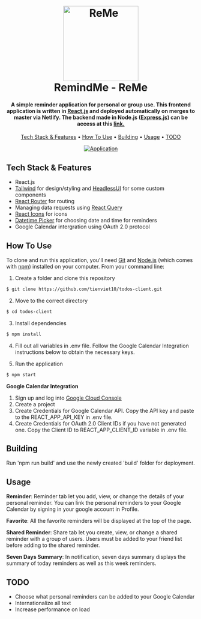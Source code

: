 
<h1 align="center">
  <br>
  <a href="http://remeapp.netlify.app"><img src="https://user-images.githubusercontent.com/70352144/191369786-648bd405-70c2-47ca-bc43-529ae7bb7b62.png" alt="ReMe" width="200"></a>
  <br>
  RemindMe - ReMe
  <br>
</h1>

<h4 align="center">A simple reminder application for personal or group use. This frontend application is written in <a href="https://reactjs.org/">React.js</a> and deployed automatically on merges to master via Netlify. The backend made in Node.js (<a href="https://expressjs.com/">Express.js</a>) can be access at this <a href="https://github.com/tienviet10/todos-server">link.</a></h4>

<p align="center">
  <a href="#key-features">Tech Stack & Features</a> •
  <a href="#how-to-use">How To Use</a> •
  <a href="#building">Building</a> •
  <a href="#usage">Usage</a> •
  <a href="#todo">TODO</a>
</p>

<div align="center">
  <a href=""><img src="https://user-images.githubusercontent.com/70352144/191378535-68036f59-8a9a-4d27-b4a0-165614571996.gif" alt="Application" ></a>
</div>

## Tech Stack & Features

* React.js
* [Tailwind](https://tailwindcss.com/) for design/styling and [HeadlessUI](https://headlessui.com) for some custom components
* [React Router](https://reactrouter.com/) for routing
* Managing data requests using [React Query](https://react-query-v3.tanstack.com)
* [React Icons](https://react-icons.github.io/react-icons/) for icons
* [Datetime Picker](https://github.com/wojtekmaj/react-datetime-picker#readme) for choosing date and time for reminders
* Google Calendar intergration using OAuth 2.0 protocol

## How To Use

To clone and run this application, you'll need [Git](https://git-scm.com) and [Node.js](https://nodejs.org/en/download/) (which comes with [npm](http://npmjs.com)) installed on your computer. From your command line:

1. Create a folder and clone this repository

```sh
$ git clone https://github.com/tienviet10/todos-client.git
```

2. Move to the correct directory

```sh
$ cd todos-client
```

3. Install dependencies

```sh
$ npm install
```
4. Fill out all variables in .env file. Follow the Google Calendar Integration instructions below to obtain the necessary keys.

5. Run the application

```sh
$ npm start
```

**Google Calendar Integration**

1. Sign up and log into [Google Cloud Console](https://console.cloud.google.com/)
2. Create a project
3. Create Credentials for Google Calendar API. Copy the API key and paste to the REACT_APP_API_KEY in .env file. 
4. Create Credentials for OAuth 2.0 Client IDs if you have not generated one. Copy the Client ID to REACT_APP_CLIENT_ID variable in .env file.

## Building

Run 'npm run build' and use the newly created 'build' folder for deployment.

## Usage

**Reminder**: Reminder tab let you add, view, or change the details of your personal reminder. You can link the personal reminders to your Google Calendar by signing in your google account in Profile. 

**Favorite**: All the favorite reminders will be displayed at the top of the page. 

**Shared Reminder**: Share tab let you create, view, or change a shared reminder with a group of users. Users must be added to your friend list before adding to the shared reminder.

**Seven Days Summary**: In notification, seven days summary displays the summary of today reminders as well as this week reminders.


## TODO

* Choose what personal reminders can be added to your Google Calendar
* Internationalize all text
* Increase performance on load
